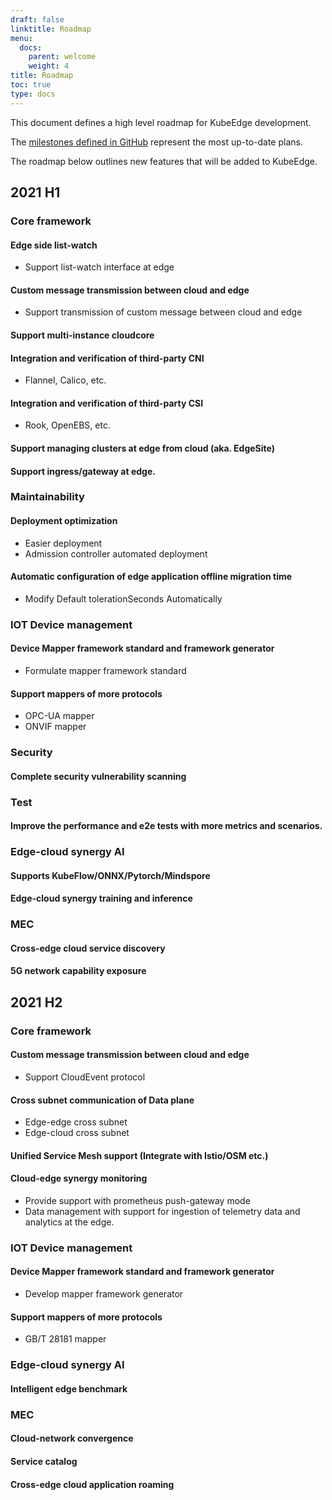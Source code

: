 ```yaml
---
draft: false
linktitle: Roadmap
menu:
  docs:
    parent: welcome
    weight: 4
title: Roadmap
toc: true
type: docs
---
```

This document defines a high level roadmap for KubeEdge development.

The [milestones defined in GitHub](https://github.com/kubeedge/kubeedge/milestones) represent the most up-to-date plans.

The roadmap below outlines new features that will be added to KubeEdge.

## 2021 H1

### Core framework

#### Edge side list-watch
- Support list-watch interface at edge

#### Custom message transmission between cloud and edge
- Support transmission of custom message between cloud and edge

#### Support multi-instance cloudcore

#### Integration and verification of third-party CNI
- Flannel, Calico, etc.

#### Integration and verification of third-party CSI
- Rook, OpenEBS, etc.

#### Support managing clusters at edge from cloud (aka. EdgeSite)

#### Support ingress/gateway at edge.

### Maintainability

#### Deployment optimization
- Easier deployment
- Admission controller automated deployment

#### Automatic configuration of edge application offline migration time
- Modify Default tolerationSeconds Automatically

### IOT Device management

#### Device Mapper framework standard and framework generator
- Formulate mapper framework standard

#### Support mappers of more protocols
- OPC-UA mapper
- ONVIF mapper

### Security

#### Complete security vulnerability scanning


### Test

#### Improve the performance and e2e tests with more metrics and scenarios.


### Edge-cloud synergy AI

#### Supports KubeFlow/ONNX/Pytorch/Mindspore

#### Edge-cloud synergy training and inference


### MEC

#### Cross-edge cloud service discovery

#### 5G network capability exposure


## 2021 H2

### Core framework

#### Custom message transmission between cloud and edge
- Support CloudEvent protocol

#### Cross subnet communication of Data plane 
- Edge-edge cross subnet 
- Edge-cloud cross subnet

#### Unified Service Mesh support (Integrate with Istio/OSM etc.)

#### Cloud-edge synergy monitoring
- Provide support with prometheus push-gateway mode
- Data management with support for ingestion of telemetry data and analytics at the edge.

### IOT Device management

#### Device Mapper framework standard and framework generator
- Develop mapper framework generator

#### Support mappers of more protocols
- GB/T 28181 mapper

### Edge-cloud synergy AI

#### Intelligent edge benchmark


### MEC

#### Cloud-network convergence

#### Service catalog

#### Cross-edge cloud application roaming